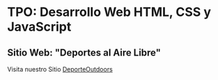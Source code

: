 # TPO: Desarrollo Web HTML, CSS y JavaScript
## Sitio Web: "Deportes al Aire Libre"

Visita nuestro Sitio [DeporteOutdoors](https://github.com/matisardi/CaC_PythonFS_Grupo17)
